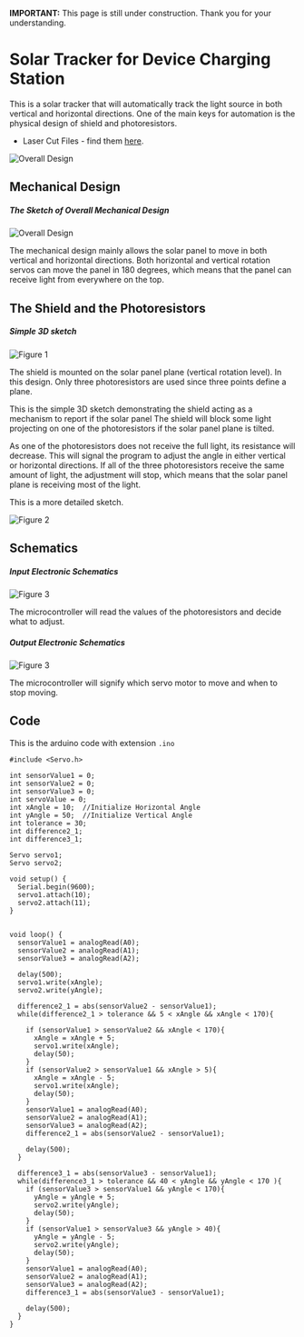 
**IMPORTANT:** This page is still under construction. Thank you for your understanding.

# Solar Tracker for Device Charging Station

This is a solar tracker that will automatically track the light source in both vertical and horizontal directions. One of the main keys for automation is the physical design of shield and photoresistors.

* Laser Cut Files - find them [here](https://github.com/YiChiMa/Solar-Tracker/tree/master/LaserCut).


![Overall Design](Sketches/photo.jpg)

## Mechanical Design

##### The Sketch of Overall Mechanical Design

![Overall Design](Sketches/Overall.jpg)

The mechanical design mainly allows the solar panel to move in both vertical and horizontal directions. Both horizontal and vertical rotation servos can move the panel in 180 degrees, which means that the panel can receive light from everywhere on the top.  

## The Shield and the Photoresistors

##### Simple 3D sketch

![Figure 1](Sketches/Shield3Dx.jpg)

The shield is mounted on the solar panel plane (vertical rotation level). In this design. Only three photoresistors are used since three points define a plane.

This is the simple 3D sketch demonstrating the shield acting as a mechanism to report if the solar panel
The shield will block some light projecting on one of the photoresistors if the solar panel plane is tilted.

As one of the photoresistors does not receive the full light, its resistance will decrease. This will signal the program to adjust the angle in either vertical or horizontal directions. If all of the three photoresistors receive the same amount of light, the adjustment will stop, which means that the solar panel plane is receiving most of the light.

This is a more detailed sketch.

![Figure 2](Sketches/Shield.jpeg)


## Schematics
##### Input Electronic Schematics
![Figure 3](Sketches/SchematicsResistors.jpg)

The microcontroller will read the values of the photoresistors and decide what to adjust.

##### Output Electronic Schematics
![Figure 3](Sketches/SchematicsServo.jpg)

The microcontroller will signify which servo motor to move and when to stop moving.

## Code

This is the arduino code with extension ``.ino``

```
#include <Servo.h>

int sensorValue1 = 0;
int sensorValue2 = 0;
int sensorValue3 = 0;
int servoValue = 0;
int xAngle = 10;  //Initialize Horizontal Angle
int yAngle = 50;  //Initialize Vertical Angle
int tolerance = 30;
int difference2_1;
int difference3_1;

Servo servo1;
Servo servo2;

void setup() {
  Serial.begin(9600);
  servo1.attach(10);
  servo2.attach(11);
}


void loop() {
  sensorValue1 = analogRead(A0);
  sensorValue2 = analogRead(A1);
  sensorValue3 = analogRead(A2);

  delay(500);
  servo1.write(xAngle);
  servo2.write(yAngle);

  difference2_1 = abs(sensorValue2 - sensorValue1);
  while(difference2_1 > tolerance && 5 < xAngle && xAngle < 170){  

    if (sensorValue1 > sensorValue2 && xAngle < 170){
      xAngle = xAngle + 5;   
      servo1.write(xAngle);
      delay(50);
    }
    if (sensorValue2 > sensorValue1 && xAngle > 5){
      xAngle = xAngle - 5;
      servo1.write(xAngle);
      delay(50);
    }
    sensorValue1 = analogRead(A0);
    sensorValue2 = analogRead(A1);
    sensorValue3 = analogRead(A2);
    difference2_1 = abs(sensorValue2 - sensorValue1);

    delay(500);
  }

  difference3_1 = abs(sensorValue3 - sensorValue1);
  while(difference3_1 > tolerance && 40 < yAngle && yAngle < 170 ){
    if (sensorValue3 > sensorValue1 && yAngle < 170){
      yAngle = yAngle + 5;     
      servo2.write(yAngle);
      delay(50);
    }
    if (sensorValue1 > sensorValue3 && yAngle > 40){
      yAngle = yAngle - 5;
      servo2.write(yAngle);
      delay(50);
    }
    sensorValue1 = analogRead(A0);
    sensorValue2 = analogRead(A1);
    sensorValue3 = analogRead(A2);
    difference3_1 = abs(sensorValue3 - sensorValue1);

    delay(500);
  }
}
```

